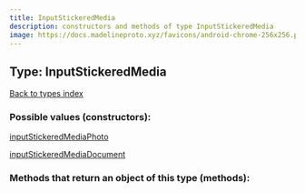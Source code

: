 ```yaml
---
title: InputStickeredMedia
description: constructors and methods of type InputStickeredMedia
image: https://docs.madelineproto.xyz/favicons/android-chrome-256x256.png
---
```

## Type: InputStickeredMedia  
[Back to types index](index.md)



### Possible values (constructors):

[inputStickeredMediaPhoto](../constructors/inputStickeredMediaPhoto.md)  

[inputStickeredMediaDocument](../constructors/inputStickeredMediaDocument.md)  



### Methods that return an object of this type (methods):



